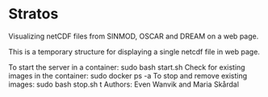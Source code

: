 # Stratos

Visualizing netCDF files from SINMOD, OSCAR and DREAM on a web page.

This is a temporary structure for displaying a single netcdf file in web page.

To start the server in a container: sudo bash start.sh
Check for existing images in the container: sudo docker ps -a
To stop and remove existing images: sudo bash stop.sh
t
Authors: Even Wanvik and Maria Skårdal
